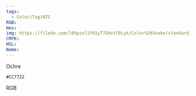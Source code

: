 ```yaml
---
tags:
  - Color/Tag/NTC
RGB:
Hex:
img: https://filedn.com/l0hpzxl1f01yT7GHxtF8cyk/Color%20Snake/standard_csv_to_svg//CC7722.svg
CMYK:
HSL:
Name:
---
```

Ochre
```palette
#CC7722
```
RGB
